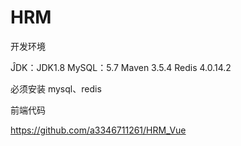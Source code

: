 # HRM

开发环境

ĴDK：JDK1.8
MySQL：5.7
Maven 3.5.4
Redis 4.0.14.2

必须安装
mysql、redis

前端代码

https://github.com/a3346711261/HRM_Vue
